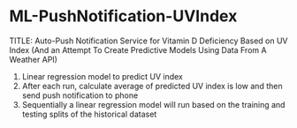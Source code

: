 # ML-PushNotification-UVIndex

TITLE:
Auto-Push Notification Service for Vitamin D Deficiency Based on UV Index (And an Attempt To Create Predictive Models Using Data From A Weather API)

1) Linear regression model to predict UV index 
2) After each run, calculate average of predicted UV index is low and then send push notification to phone
3) Sequentially a linear regression model will run based on the training and testing splits of the historical dataset

